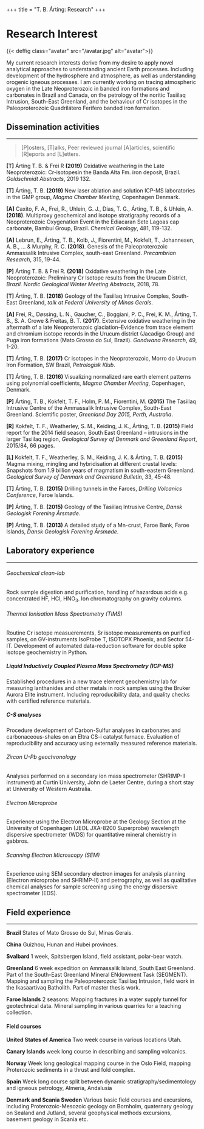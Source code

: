 +++
title = "T. B. Árting: Research"
+++

# Research Interest

{{< deffig class="avatar" src="/avatar.jpg" alt="avatar">}}

My current research interests derive from my desire to apply novel analytical approaches to understanding ancient Earth processes. Including development of the hydrosphere and atmosphere, as well as understanding orogenic igneous processes. I am currently working on tracing atmospheric oxygen in the Late Neoproterozoic in banded iron formations and carbonates in Brazil and Canada, on the petrology of the noritic Tasiilaq Intrusion, South-East Greenland, and the behaviour of Cr isotopes in the Paleoproterozoic Quadrilátero Ferífero banded iron formation.


## Dissemination activities

---

>
> [P]osters, [T]alks, Peer reviewed journal [A]articles, scientific [R]eports and [L]etters.
> 

__[T]__ Árting T. B. & Frei R __(2019)__ Oxidative weathering in the Late Neoproterozoic: Cr-isotopesin the Banda Alta Fm. iron deposit, Brazil. _Goldschmidt Abstracts_, 2019 132.

__[T]__ Árting, T. B. __(2019)__ New laser ablation and solution ICP-MS laboratories in the GMP group, _Magma Chamber Meeting_, Copenhagen Denmark. 

__[A]__ Caxito, F. A., Frei, R., Uhlein, G. J., Dias, T. G., Árting, T. B., & Uhlein, A. __(2018)__. Multiproxy geochemical and isotope stratigraphy records of a Neoproterozoic Oxygenation Event in the Ediacaran Sete Lagoas cap carbonate, Bambuí Group, Brazil. _Chemical Geology_, 481, 119-132.

__[A]__ Lebrun, E., Árting, T. B., Kolb, J., Fiorentini, M., Kokfelt, T., Johannesen, A. B., ... & Murphy, R. C. __(2018)__. Genesis of the Paleoproterozoic Ammassalik Intrusive Complex, south-east Greenland. _Precambrian Research_, 315, 19-44.

__[P]__ Árting T. B. & Frei R. __(2018)__ Oxidative weathering in the Late Neoproterozoic: Preliminary Cr Isotope results from the Urucum District, _Brazil. Nordic Geological Winter Meeting Abstracts_, 2018, 78.

__[T]__ Árting, T. B. __(2018)__ Geology of the Tasiilaq Intrusive Comples, South-East Greenland, _talk at Federal University of Minas Gerais_.

__[A]__ Frei, R., Døssing, L. N., Gaucher, C., Boggiani, P. C., Frei, K. M., Árting, T. B., S. A. Crowe & Freitas, B. T. __(2017)__. Extensive oxidative weathering in the aftermath of a late Neoproterozoic glaciation–Evidence from trace element and chromium isotope records in the Urucum district (Jacadigo Group) and Puga iron formations (Mato Grosso do Sul, Brazil). _Gondwana Research_, 49, 1-20.

__[T]__ Árting, T. B. __(2017)__ Cr isotopes in the Neoproterozoic, Morro do Urucum Iron Formation, SW Brazil, _Petrologisk Klub_.

__[T]__ Árting, T. B. __(2016)__ Visualizing normalized rare earth element patterns using polynomial coefficients, _Magma Chamber Meeting_, Copenhagen, Denmark.

__[P]__ Árting, T. B., Kokfelt, T. F., Holm, P. M., Fiorentini, M. __(2015)__ The Tasiilaq Intrusive Centre of the Ammassalik Intrusive Complex, South-East Greenland. Scientific poster, _Greenland Day 2015, Perth, Australia_.

__[R]__ Kokfelt, T. F., Weatherley, S. M., Keiding, J. K., Árting, T. B. __(2015)__ Field report for the 2014 field season, South East Greenland – intrusions in the larger Tasiilaq region, _Geological Survey of Denmark and Greenland Report_, 2015/84, 66 pages.

__[L]__ Kokfelt, T. F., Weatherley, S. M., Keiding, J. K. & Árting, T. B. __(2015)__ Magma mixing, mingling and hybridisation at different crustal levels: Snapshots from 1.9 billion years of magmatism in south-eastern Greenland. _Geological Survey of Denmark and Greenland Bulletin_, 33, 45-48.

__[T]__ Árting, T. B. __(2015)__ Drilling tunnels in the Faroes, _Drilling Volcanics Conference_, Faroe Islands. 

__[P]__ Árting, T. B. __(2015)__ Geology of the Tasiilaq Intrusive Centre, _Dansk Geologisk Forening Årsmøde_.

__[P]__ Árting, T. B. __(2013)__ A detailed study of a Mn-crust, Faroe Bank, Faroe Islands, _Dansk Geologisk Forening Årsmøde_.

## Laboratory experience

---

###### Geochemical clean-lab
Rock sample digestion and purification, handling of hazardous acids e.g. concentrated HF, HCl, HNO<sub>3</sub>. Ion chromatography on gravity columns. 

###### Thermal Ionisation Mass Spectrometry (TIMS)
Routine Cr isotope measuerements, Sr isotope measurements on purified samples, on GV-instruments IsoProbe T, ISOTOPX Phoenix, and Sector 54-IT. Development of automated data-reduction software for double spike isotope geochemistry in Python.

##### Liquid Inductively Coupled Plasma Mass Spectrometry (ICP-MS)
Established procedures in a new trace element geochemistry lab for measuring lanthanides and other metals in rock samples using the Bruker Aurora Elite instrument. Including reproducibility data, and quality checks with certified reference materials.

##### C-S analyses
Procedure development of Carbon-Sulfur analyses in carbonates and carbonaceous-shales on an Eltra CS-i catalyst furnace. Evaluation of reproducibility and accuracy using externally measured reference materials.

###### Zircon U-Pb geochronology
Analyses performed on a secondary ion mass spectrometer (SHRIMP-II instrument) at Curtin University, John de Laeter Centre, during a short stay at University of Western Australia.

###### Electron Microprobe
Experience using the Electron Microprobe at the Geology Section at the University of Copenhagen (JEOL JXA-8200 Superprobe) wavelength dispersive spectrometer (WDS) for quantitative mineral chemistry in gabbros.

###### Scanning Electron Microscopy (SEM)
Experience using SEM secondary electron images for analysis planning (Electron microprobe and SHRIMP-II) and petrography, as well as qualitative chemical analyses for sample screening using the energy dispersive spectrometer (EDS).

## Field experience

---

__Brazil__ States of Mato Grosso do Sul, Minas Gerais.

__China__ Guizhou, Hunan and Hubei provinces.

__Svalbard__ 1 week, Spitsbergen Island, field assistant, polar-bear watch.

__Greenland__ 6 week expedition on Ammassalik Island, South East Greenland. Part of the South-East Greenland Mineral ENdowment Task (SEGMENT). Mapping and sampling the Paleoproterozoic Tasiilaq Intrusion, field work in the Ikasaartivaq Batholith. Part of master thesis work.

__Faroe Islands__ 2 seasons: Mapping fractures in a water supply tunnel for geotechnical data. Mineral sampling in various quarries for a teaching collection.

#### Field courses 

__United States of America__ Two week course in various locations Utah.

__Canary Islands__ week long course in describing and sampling volcanics.

__Norway__ Week long geological mapping course in the Oslo Field, mapping Proterozoic sediments in a thrust and fold complex.

__Spain__ Week long course split between dynamic stratigraphy/sedimentology and igneous petrology, Almería, Andalusia

__Denmark and Scania Sweden__ Various basic field courses and excursions, including Proterozoic-Mesozoic geology on Bornholm, quaternary geology on Sealand and Jutland, several geophysical methods excursions, basement geology in Scania etc.

